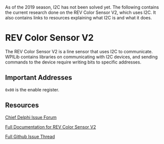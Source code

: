 As of the 2019 season, I2C has not been solved yet. The following contains the current research done on the REV Color Sensor V2, which uses I2C. It also contains links to resources explaining what I2C is and what it does.

# REV Color Sensor V2
The REV Color Sensor V2 is a line sensor that uses I2C to communicate. WPILib contains libraries on communicating with I2C devices, and sending commands to the device require writing bits to specific addresses.
## Important Addresses
`0x00` is the enable register.
## Resources
[Chief Delphi Issue Forum](https://www.chiefdelphi.com/t/rev-color-sensor-v2-and-roborio-communication/342075)

[Full Documentation for REV Color Sensor V2](http://www.revrobotics.com/content/docs/TMD3782_v2.pdf)

[Full Github Issue Thread](https://github.com/frc3197/2019-FRC/issues/1)